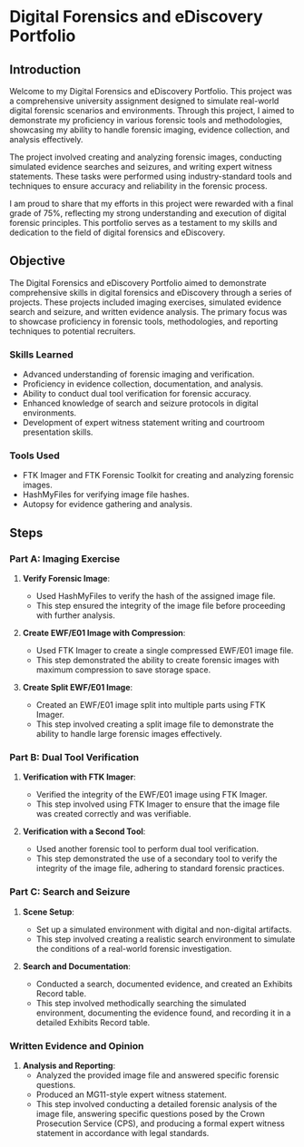 # Digital Forensics and eDiscovery Portfolio

## Introduction

Welcome to my Digital Forensics and eDiscovery Portfolio. This project was a comprehensive university assignment designed to simulate real-world digital forensic scenarios and environments. Through this project, I aimed to demonstrate my proficiency in various forensic tools and methodologies, showcasing my ability to handle forensic imaging, evidence collection, and analysis effectively.

The project involved creating and analyzing forensic images, conducting simulated evidence searches and seizures, and writing expert witness statements. These tasks were performed using industry-standard tools and techniques to ensure accuracy and reliability in the forensic process.

I am proud to share that my efforts in this project were rewarded with a final grade of 75%, reflecting my strong understanding and execution of digital forensic principles. This portfolio serves as a testament to my skills and dedication to the field of digital forensics and eDiscovery.

## Objective

The Digital Forensics and eDiscovery Portfolio aimed to demonstrate comprehensive skills in digital forensics and eDiscovery through a series of projects. These projects included imaging exercises, simulated evidence search and seizure, and written evidence analysis. The primary focus was to showcase proficiency in forensic tools, methodologies, and reporting techniques to potential recruiters.

### Skills Learned

- Advanced understanding of forensic imaging and verification.
- Proficiency in evidence collection, documentation, and analysis.
- Ability to conduct dual tool verification for forensic accuracy.
- Enhanced knowledge of search and seizure protocols in digital environments.
- Development of expert witness statement writing and courtroom presentation skills.

### Tools Used

- FTK Imager and FTK Forensic Toolkit for creating and analyzing forensic images.
- HashMyFiles for verifying image file hashes.
- Autopsy for evidence gathering and analysis.

## Steps

### Part A: Imaging Exercise

1. **Verify Forensic Image**:
    - Used HashMyFiles to verify the hash of the assigned image file.
    - This step ensured the integrity of the image file before proceeding with further analysis.

2. **Create EWF/E01 Image with Compression**:
    - Used FTK Imager to create a single compressed EWF/E01 image file.
    - This step demonstrated the ability to create forensic images with maximum compression to save storage space.

3. **Create Split EWF/E01 Image**:
    - Created an EWF/E01 image split into multiple parts using FTK Imager.
    - This step involved creating a split image file to demonstrate the ability to handle large forensic images effectively.

### Part B: Dual Tool Verification

1. **Verification with FTK Imager**:
    - Verified the integrity of the EWF/E01 image using FTK Imager.
    - This step involved using FTK Imager to ensure that the image file was created correctly and was verifiable.

2. **Verification with a Second Tool**:
    - Used another forensic tool to perform dual tool verification.
    - This step demonstrated the use of a secondary tool to verify the integrity of the image file, adhering to standard forensic practices.

### Part C: Search and Seizure

1. **Scene Setup**:
    - Set up a simulated environment with digital and non-digital artifacts.
    - This step involved creating a realistic search environment to simulate the conditions of a real-world forensic investigation.

2. **Search and Documentation**:
    - Conducted a search, documented evidence, and created an Exhibits Record table.
    - This step involved methodically searching the simulated environment, documenting the evidence found, and recording it in a detailed Exhibits Record table.

### Written Evidence and Opinion

1. **Analysis and Reporting**:
    - Analyzed the provided image file and answered specific forensic questions.
    - Produced an MG11-style expert witness statement.
    - This step involved conducting a detailed forensic analysis of the image file, answering specific questions posed by the Crown Prosecution Service (CPS), and producing a formal expert witness statement in accordance with legal standards.
